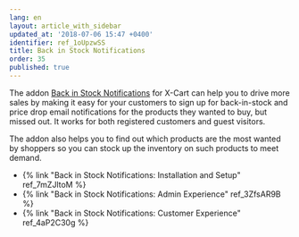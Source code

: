 ```yaml
---
lang: en
layout: article_with_sidebar
updated_at: '2018-07-06 15:47 +0400'
identifier: ref_1oUpzwSS
title: Back in Stock Notifications
order: 35
published: true
---
```

The addon [Back in Stock Notifications](https://market.x-cart.com/addons/back-in-stock-notifications.html) for X-Cart can help you to drive more sales by making it easy for your customers to sign up for back-in-stock and price drop email notifications for the products they wanted to buy, but missed out. It works for both registered customers and guest visitors.

The addon also helps you to find out which products are the most wanted by shoppers so you can stock up the inventory on such products to meet demand. 

*  {% link "Back in Stock Notifications: Installation and Setup" ref_7mZJltoM %}
*  {% link "Back in Stock Notifications: Admin Experience" ref_3ZfsAR9B %}
*  {% link "Back in Stock Notifications: Customer Experience" ref_4aP2C30g %}
